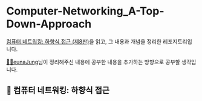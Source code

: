# Computer-Networking_A-Top-Down-Approach

[컴퓨터 네트워킹: 하향식 접근 (제8판)](http://www.yes24.com/Product/Goods/112228953)을 읽고, 그 내용과 개념을 정리한 레포지토리입니다.

[👩‍💻eunaJung](https://github.com/eunaJung)님이 정리해주신 내용에 공부한 내용을 추가하는 방향으로 공부할 생각입니다.
<br/>

## 📌 컴퓨터 네트워킹: 하향식 접근
